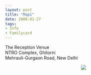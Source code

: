 ```yaml
---
layout: post
title: "Map1"
date: 2008-01-27
tags: 
- Info
- Familycard
---
```


<p class="box">
The Reception Venue<br>
NTRO Complex, Ghitorni<br> 
Mehrauli-Gurgaon Road, New Delhi
</p>
<p align="center">
  <img src="https://mahiwedsaniket.github.io/pictures/map1.png"><br>
</p>

